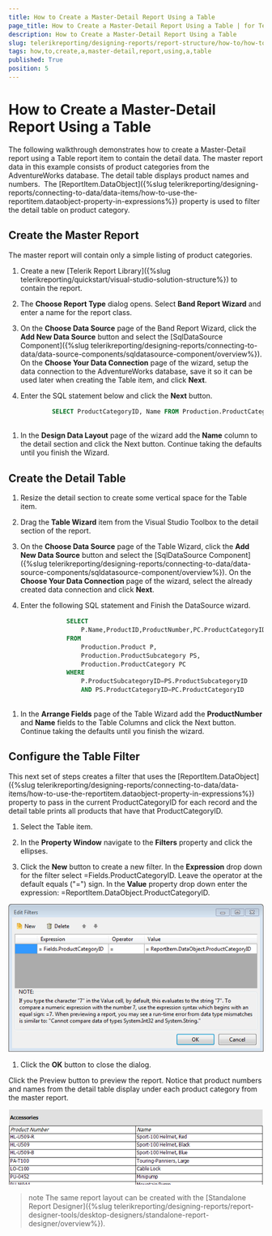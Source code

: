 ```yaml
---
title: How to Create a Master-Detail Report Using a Table
page_title: How to Create a Master-Detail Report Using a Table | for Telerik Reporting Documentation
description: How to Create a Master-Detail Report Using a Table
slug: telerikreporting/designing-reports/report-structure/how-to/how-to-create-a-master-detail-report-using-a-table
tags: how,to,create,a,master-detail,report,using,a,table
published: True
position: 5
---
```


# How to Create a Master-Detail Report Using a Table



The following walkthrough demonstrates how to create a Master-Detail report using a Table report item
        to contain the detail data. The master report data in this example consists of product categories from the
        AdventureWorks database. The detail table displays product names and numbers. 
        The [ReportItem.DataObject]({%slug telerikreporting/designing-reports/connecting-to-data/data-items/how-to-use-the-reportitem.dataobject-property-in-expressions%}) property is used to filter the detail
        table on product category.
      

## Create the Master Report

The master report will contain only a simple listing of product categories.

1. Create a new [Telerik Report Library]({%slug telerikreporting/quickstart/visual-studio-solution-structure%}) to contain the report.
            

1. The __Choose Report Type__ dialog opens. Select __Band Report Wizard__ and enter a name for the report class.
            

1. On the __Choose Data Source__ page of the Band Report Wizard, click the __Add New Data Source__ button and select the
              [SqlDataSource Component]({%slug telerikreporting/designing-reports/connecting-to-data/data-source-components/sqldatasource-component/overview%}). On the __Choose Your Data Connection__ page of the wizard,
              setup the data connection to the AdventureWorks database, save it so it can be used later when creating
              the Table item, and click __Next__.
            

1. Enter the SQL statement below and click the __Next__ button.
            

	
````SQL
			SELECT ProductCategoryID, Name FROM Production.ProductCategory
			
````



1. In the __Design Data Layout__ page of the wizard add the __Name__ column
              to the detail section and click the Next button. Continue taking the defaults until you finish the Wizard.
            

## Create the Detail Table

1. Resize the detail section to create some vertical space for the Table item.

1. Drag the __Table Wizard__ item from the Visual Studio Toolbox to the detail section of the report.
            

1. On the __Choose Data Source__ page of the Table Wizard, click the __Add New Data Source__ button and select the
              [SqlDataSource Component]({%slug telerikreporting/designing-reports/connecting-to-data/data-source-components/sqldatasource-component/overview%}). On the __Choose Your Data Connection__ page of the wizard,
              select the already created data connection and click __Next__.
            

1. Enter the following SQL statement and Finish the DataSource wizard.

	
````SQL
				SELECT 
					P.Name,ProductID,ProductNumber,PC.ProductCategoryID
				FROM 
					Production.Product P,
					Production.ProductSubcategory PS,
					Production.ProductCategory PC
				WHERE 
					P.ProductSubcategoryID=PS.ProductSubcategoryID
					AND PS.ProductCategoryID=PC.ProductCategoryID
					
````



1. In the __Arrange Fields__ page of the Table Wizard add the __ProductNumber__ and __Name__ fields
              to the Table Columns and click the Next button. Continue taking the defaults until you finish the wizard.
            

## Configure the Table Filter

This next set of steps creates a filter that uses the [ReportItem.DataObject]({%slug telerikreporting/designing-reports/connecting-to-data/data-items/how-to-use-the-reportitem.dataobject-property-in-expressions%}) property to
          pass in the current ProductCategoryID for each record and the detail table prints all products that have that ProductCategoryID.
        

1. Select the Table item.
            

1. In the __Property Window__ navigate to the __Filters__ property and click the ellipses.
            

1. Click the __New__ button to create a new filter. In the __Expression__ drop down
              for the filter select =Fields.ProductCategoryID. Leave the operator at the default equals ("=") sign. In the
              __Value__ property drop down enter the expression: =ReportItem.DataObject.ProductCategoryID.
              
  ![Master Detail Table 0001](images/MasterDetailTable0001.png)

1. Click the __OK__ button to close the dialog.
            

Click the Preview button to preview the report.
          Notice that product numbers and names from the detail table display under each product category from the master report.
          
  ![Master Detail Table 0002](images/MasterDetailTable0002.png)

>note The same report layout can be created with the [Standalone Report Designer]({%slug telerikreporting/designing-reports/report-designer-tools/desktop-designers/standalone-report-designer/overview%}).          

